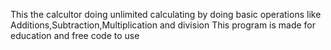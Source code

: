 This the calcultor doing unlimited calculating by doing basic operations like Additions,Subtraction,Multiplication and division
This program is made for education and free code to use
